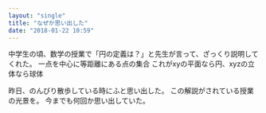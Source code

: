 ```yaml
---
layout: "single"
title: "なぜか思い出した"
date: "2018-01-22 10:59"
---
```


中学生の頃、数学の授業で「円の定義は？」と先生が言って、ざっくり説明してくれた。
一点を中心に等距離にある点の集合
これがxyの平面なら円、xyzの立体なら球体

昨日、のんびり散歩している時にふと思い出した。
この解説がされている授業の光景を。
今までも何回か思い出していた。
